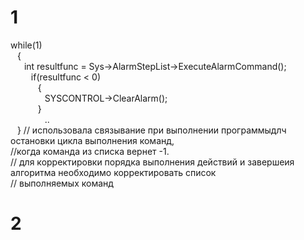 # 1
	
 while(1)   
    &ensp; {   
   &ensp; &ensp; int resultfunc = Sys->AlarmStepList->ExecuteAlarmCommand();   
   &ensp; &ensp; &ensp; if(resultfunc < 0)  
   &ensp; &ensp; &ensp; &ensp; {  
   &ensp; &ensp; &ensp; &ensp; &ensp;   SYSCONTROL->ClearAlarm();  
   &ensp; &ensp; &ensp; &ensp;  }  
&ensp; &ensp; &ensp; &ensp; &ensp; ..  
&ensp; }
// использовала связывание при выполнении программыдлч остановки цикла выполнения команд,  
//когда команда из списка вернет -1.  
// для корректировки порядка выполнения действий и завершеия алгоритма необходимо корректировать список  
// выполняемых команд  

# 2

